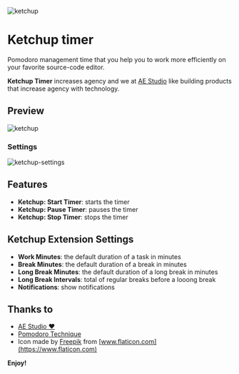 ![ketchup](https://user-images.githubusercontent.com/99601/66674699-89be1800-ec31-11e9-98b0-a1d5c746d006.png) 
# Ketchup timer

Pomodoro management time that you help you to work more efficiently on your favorite source-code editor.

**Ketchup Timer** increases agency and we at [AE Studio](https://ae.studio) like building products that increase agency with technology.

## Preview
![ketchup](https://user-images.githubusercontent.com/99601/66673516-bc1a4600-ec2e-11e9-9c1c-3d3bd58b8990.gif)

### Settings
![ketchup-settings](https://user-images.githubusercontent.com/99601/66673514-bc1a4600-ec2e-11e9-88d2-52c70a84ef24.gif)

## Features

* **Ketchup: Start Timer**: starts the timer
* **Ketchup: Pause Timer**: pauses the timer
* **Ketchup: Stop Timer**: stops the timer

## Ketchup Extension Settings

* **Work Minutes**: the default duration of a task in minutes
* **Break Minutes**: the default duration of a break in minutes
* **Long Break Minutes**: the default duration of a long break in minutes
* **Long Break Intervals**: total of regular breaks before a looong break
* **Notifications**: show notifications


## Thanks to
* [AE Studio ❤️](https://ae.studio)
* [Pomodoro Technique](https://en.wikipedia.org/wiki/Pomodoro_Technique)
* Icon made by [Freepik](https://www.freepik.com/) from [www.flaticon.com](https://www.flaticon.com)


**Enjoy!**
